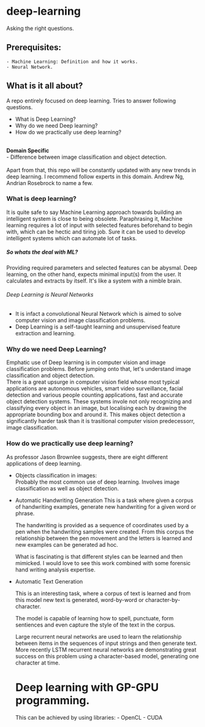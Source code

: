 # deep-learning
Asking the right questions.

## Prerequisites:
    - Machine Learning: Definition and how it works. 
    - Neural Network.


## What is it all about?
A repo entirely focused on deep learning. Tries to answer following questions.
- What is Deep Learning?
- Why do we need Deep learning?
- How do we practically use deep learning?
<br />
<strong>Domain Specific</strong>
<br />
- Difference between image classification and object detection. 
<br />
<br />
Apart from that, this repo will be constantly updated with any new trends in deep learning. I recommend follow experts in this domain. Andrew Ng, Andrian Rosebrock to name a few.
<br />

### What is deep learning?
It is quite safe to say Machine Learning approach towards building an intelligent system is close to being obsolete. Paraphrasing it, Machine learning requires a lot of input with selected features beforehand to begin with, which can be hectic and tiring job. Sure it can be used to develop intelligent systems which can automate lot of tasks.
<br />
##### So whats the deal with ML?
Providing required parameters and selected features can be abysmal. 
    Deep learning, on the other hand, expects minimal input(s) from the user. It calculates and extracts by itself. It's like a system with a nimble brain.
<br />
###### Deep Learning is Neural Networks 
- It is infact a convolutional Neural Network which is aimed to solve computer vision and image classification problems.  
- Deep Learning is a self-taught learning and unsupervised feature extraction and learning.

### Why do we need Deep Learning?
Emphatic use of Deep learning is in computer vision and image classification problems. Before jumping onto that, let's understand image classification and object detection. 
<br />
    There is a great upsurge in computer vision field whose most typical applications are autonomous vehicles, smart video surveillance, facial detection and various people counting applications, fast and accurate object detection systems. These systems invole not only recognizing and classifying every object in an image, but localising each by drawing the appropriate bounding box and around it. This makes object detection a significantly harder task than it is trasitional computer vision predecessorr, image classification.

### How do we practically use deep learning?
As professor Jason Brownlee suggests, there are eight different applications of deep learning. 
- Objects classification in images: <br />
    Probably the most common use of deep learning. Involves image classification as well as object detection. 
-  Automatic Handwriting Generation
    This is a task where given a corpus of handwriting examples, generate new handwriting for a given word or phrase.

    The handwriting is provided as a sequence of coordinates used by a pen when the handwriting samples were created. From this corpus the relationship between the pen movement and the letters is learned and new examples can be generated ad hoc.

    What is fascinating is that different styles can be learned and then mimicked. I would love to see this work combined with some forensic hand writing analysis expertise. 

-   Automatic Text Generation

    This is an interesting task, where a corpus of text is learned and from this model new text is generated, word-by-word or character-by-character.

    The model is capable of learning how to spell, punctuate, form sentiences and even capture the style of the text in the corpus.

    Large recurrent neural networks are used to learn the relationship between items in the sequences of input strings and then generate text. More recently LSTM recurrent neural networks are demonstrating great success on this problem using a character-based model, generating one character at time.


    # Deep learning with GP-GPU programming.
    This can be achieved by using libraries:
        - OpenCL
        - CUDA
